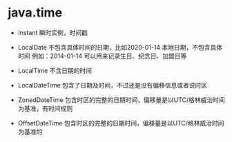 # java.time

- Instant
  瞬时实例，时间戳
  
- LocalDate
  不包含具体时间的日期，比如2020-01-14
  本地日期，不包含具体时间 例如：2014-01-14 可以用来记录生日、纪念日、加盟日等
  
- LocalTime
  不含日期的时间
  
- LocalDateTime
  包含了日期及时间，不过还是没有偏移信息或者说时区
  
- ZonedDateTime
  包含时区的完整的日期时间，偏移量是以UTC/格林威治时间为基准，有时间规则
  
- OffsetDateTime
  包含时区的完整的日期时间，偏移量是以UTC/格林威治时间为基准的